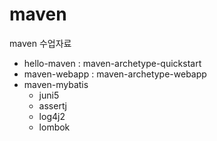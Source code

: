 # maven
maven 수업자료

* hello-maven : maven-archetype-quickstart
* maven-webapp : maven-archetype-webapp
* maven-mybatis 
  * juni5
  * assertj
  * log4j2
  * lombok
